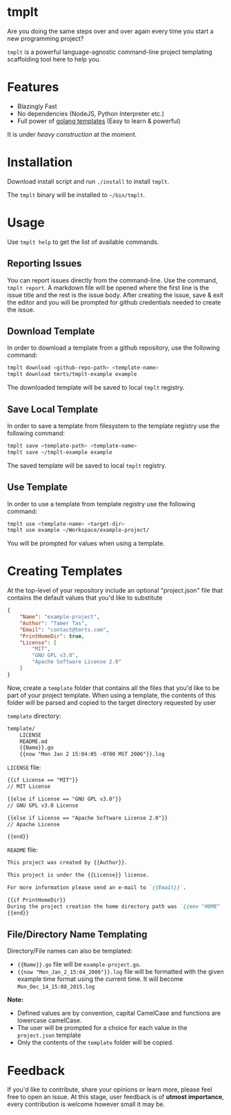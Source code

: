 # tmplt

Are you doing the same steps over and over again every time you start a new programming project?

`tmplt` is a powerful language-agnostic command-line project templating scaffolding tool here to help you.

# Features
- Blazingly Fast
- No dependencies (NodeJS, Python Interpreter etc.)
- Full power of [golang templates](https://golang.org/pkg/text/template/) (Easy to learn & powerful)

It is under *heavy construction* at the moment.

# Installation
Download install script and run `./install` to install `tmplt`.

The `tmplt` binary will be installed to `~/bin/tmplt`.

# Usage
Use `tmplt help` to get the list of available commands.

## Reporting Issues
You can report issues directly from the command-line. Use the command, `tmplt report`.
A markdown file will be opened where the first line is the issue title and the rest 
is the issue body. After creating the issue, save & exit the editor and you will be
prompted for github credentials needed to create the issue.

## Download Template
In order to download a template from a github repository, use the following command:

```bash 
tmplt download <github-repo-path> <template-name>
tmplt download tmrts/tmplt-example example
``` 

The downloaded template will be saved to local `tmplt` registry.

## Save Local Template
In order to save a template from filesystem to the template registry use the following command:

```bash 
tmplt save <template-path> <template-name>
tmplt save ~/tmplt-example example
``` 

The saved template will be saved to local `tmplt` registry.

## Use Template
In order to use a template from template registry use the following command:

```bash 
tmplt use <template-name> <target-dir>
tmplt use example ~/Workspace/example-project/
``` 

You will be prompted for values when using a template.

# Creating Templates
At the top-level of your repository include an optional "project.json"
file that contains the default values that you'd like to substitute

```json
{
    "Name": "example-project",
    "Author": "Tamer Tas",
    "Email": "contact@tmrts.com",
    "PrintHomeDir": true,
    "License": [
        "MIT", 
        "GNU GPL v3.0", 
        "Apache Software License 2.0"
    ]
}
```

Now, create a `template` folder that contains all the files that you'd like to 
be part of your project template. When using a template, the contents of this 
folder will be parsed and copied to the target directory requested by user

`template` directory:
```txt
template/
    LICENSE
    README.md
    {{Name}}.go
    {{now "Mon Jan 2 15:04:05 -0700 MST 2006"}}.log
```

`LICENSE` file:
```txt
{{if License == "MIT"}}
// MIT License

{{else if License == "GNU GPL v3.0"}}
// GNU GPL v3.0 License

{{else if License == "Apache Software License 2.0"}}
// Apache License

{{end}}
```

`README` file:
```markdown
This project was created by {{Author}}.

This project is under the {{License}} license.

For more information please send an e-mail to `{{Email}}`.

{{if PrintHomeDir}}
During the project creation the home directory path was `{{env "HOME" | toLower}}`.
{{end}}
```

## File/Directory Name Templating

Directory/File names can also be templated: 

- `{{Name}}.go` file will be `example-project.go`.
- `{{now "Mon_Jan_2_15:04_2006"}}.log` file will be formatted with the given example
time format using the current time. It will become `Mon_Dec_14_15:08_2015.log`

**Note:**
- Defined values are by convention, capital CamelCase and functions are lowercase camelCase.
- The user will be prompted for a choice for each value in the `project.json` template
- Only the contents of the `template` folder will be copied.

# Feedback
If you'd like to contribute, share your opinions or learn more, please feel free to open an issue.
At this stage, user feedback is of **utmost importance**, every contribution is welcome however small it may be.
